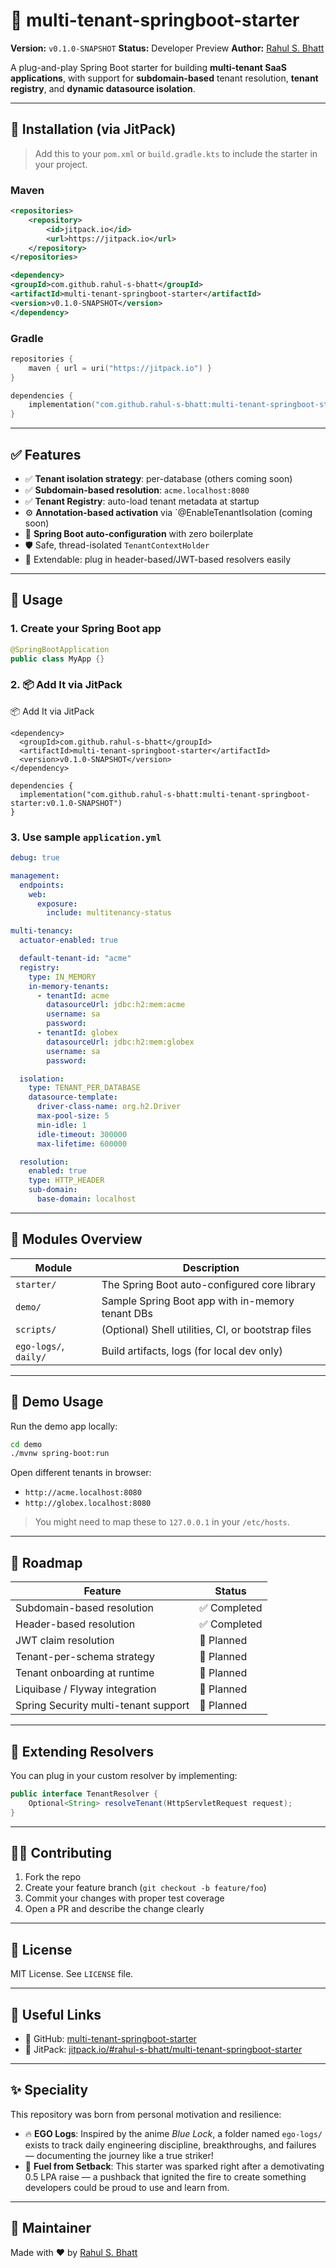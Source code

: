 # 🚀 multi-tenant-springboot-starter

**Version:** `v0.1.0-SNAPSHOT`
**Status:** Developer Preview
**Author:** [Rahul S. Bhatt](https://github.com/rahul-s-bhatt)

A plug-and-play Spring Boot starter for building **multi-tenant SaaS applications**, with support for **subdomain-based** tenant resolution, **tenant registry**, and **dynamic datasource isolation**.

---

## 📆 Installation (via JitPack)

> Add this to your `pom.xml` or `build.gradle.kts` to include the starter in your project.

### Maven

```xml
<repositories>
    <repository>
        <id>jitpack.io</id>
        <url>https://jitpack.io</url>
    </repository>
</repositories>

<dependency>
<groupId>com.github.rahul-s-bhatt</groupId>
<artifactId>multi-tenant-springboot-starter</artifactId>
<version>v0.1.0-SNAPSHOT</version>
</dependency>
```

### Gradle

```kotlin
repositories {
    maven { url = uri("https://jitpack.io") }
}

dependencies {
    implementation("com.github.rahul-s-bhatt:multi-tenant-springboot-starter:v0.1.0-SNAPSHOT")
}
```

---

## ✅ Features

* ✅ **Tenant isolation strategy**: per-database (others coming soon)
* ✅ **Subdomain-based resolution**: `acme.localhost:8080`
* ✅ **Tenant Registry**: auto-load tenant metadata at startup
* ⚙️ **Annotation-based activation** via `@EnableTenantIsolation (coming soon)
* 🧠 **Spring Boot auto-configuration** with zero boilerplate
* 🛡️ Safe, thread-isolated `TenantContextHolder`
* 🌱 Extendable: plug in header-based/JWT-based resolvers easily

---

## 🧹 Usage

### 1. Create your Spring Boot app

```java
@SpringBootApplication
public class MyApp {}
```

### 2. 📦 Add It via JitPack
📦 Add It via JitPack

```Maven
<dependency>
  <groupId>com.github.rahul-s-bhatt</groupId>
  <artifactId>multi-tenant-springboot-starter</artifactId>
  <version>v0.1.0-SNAPSHOT</version>
</dependency>
```

```Gradle
dependencies {
  implementation("com.github.rahul-s-bhatt:multi-tenant-springboot-starter:v0.1.0-SNAPSHOT")
}
```

### 3. Use sample `application.yml`

```yaml
debug: true

management:
  endpoints:
    web:
      exposure:
        include: multitenancy-status

multi-tenancy:
  actuator-enabled: true

  default-tenant-id: "acme"
  registry:
    type: IN_MEMORY
    in-memory-tenants:
      - tenantId: acme
        datasourceUrl: jdbc:h2:mem:acme
        username: sa
        password:
      - tenantId: globex
        datasourceUrl: jdbc:h2:mem:globex
        username: sa
        password:

  isolation:
    type: TENANT_PER_DATABASE
    datasource-template:
      driver-class-name: org.h2.Driver
      max-pool-size: 5
      min-idle: 1
      idle-timeout: 300000
      max-lifetime: 600000

  resolution:
    enabled: true
    type: HTTP_HEADER
    sub-domain:
      base-domain: localhost
```

---

## 📆 Modules Overview

| Module                | Description                                        |
| --------------------- | -------------------------------------------------- |
| `starter/`            | The Spring Boot auto-configured core library       |
| `demo/`               | Sample Spring Boot app with in-memory tenant DBs   |
| `scripts/`            | (Optional) Shell utilities, CI, or bootstrap files |
| `ego-logs/`, `daily/` | Build artifacts, logs (for local dev only)         |

---

## 🧪 Demo Usage

Run the demo app locally:

```bash
cd demo
./mvnw spring-boot:run
```

Open different tenants in browser:

* `http://acme.localhost:8080`
* `http://globex.localhost:8080`

> You might need to map these to `127.0.0.1` in your `/etc/hosts`.

---

## 🧠 Roadmap

| Feature                              | Status        |
| ------------------------------------ | ------------- |
| Subdomain-based resolution           | ✅ Completed   |
| Header-based resolution              | ✅ Completed |
| JWT claim resolution                 | 🚧 Planned |
| Tenant-per-schema strategy           | 🚧 Planned    |
| Tenant onboarding at runtime         | 🚧 Planned    |
| Liquibase / Flyway integration       | 🚧 Planned    |
| Spring Security multi-tenant support | 🚧 Planned    |

---

## 🔧 Extending Resolvers

You can plug in your custom resolver by implementing:

```java
public interface TenantResolver {
    Optional<String> resolveTenant(HttpServletRequest request);
}
```

---

## 🧑‍💼 Contributing

1. Fork the repo
2. Create your feature branch (`git checkout -b feature/foo`)
3. Commit your changes with proper test coverage
4. Open a PR and describe the change clearly

---

## 📄 License

MIT License. See `LICENSE` file.

---

## 🔗 Useful Links

* 🔗 GitHub: [multi-tenant-springboot-starter](https://github.com/rahul-s-bhatt/multi-tenant-springboot-starter)
* 🔗 JitPack: [jitpack.io/#rahul-s-bhatt/multi-tenant-springboot-starter](https://jitpack.io/#rahul-s-bhatt/multi-tenant-springboot-starter)

---

## ✨ Speciality

This repository was born from personal motivation and resilience:

* 🔥 **EGO Logs**: Inspired by the anime *Blue Lock*, a folder named `ego-logs/` exists to track daily engineering discipline, breakthroughs, and failures — documenting the journey like a true striker!
* 💸 **Fuel from Setback**: This starter was sparked right after a demotivating 0.5 LPA raise — a pushback that ignited the fire to create something developers could be proud to use and learn from.

---

## 🤭 Maintainer

Made with ❤️ by [Rahul S. Bhatt](https://github.com/rahul-s-bhatt)
